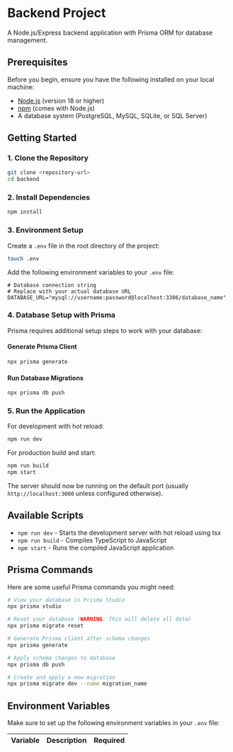 # Backend Project

A Node.js/Express backend application with Prisma ORM for database management.

## Prerequisites

Before you begin, ensure you have the following installed on your local machine:

- [Node.js](https://nodejs.org/) (version 18 or higher)
- [npm](https://www.npmjs.com/) (comes with Node.js)
- A database system (PostgreSQL, MySQL, SQLite, or SQL Server)

## Getting Started

### 1. Clone the Repository

```bash
git clone <repository-url>
cd backend
```

### 2. Install Dependencies

```bash
npm install
```

### 3. Environment Setup

Create a `.env` file in the root directory of the project:

```bash
touch .env
```

Add the following environment variables to your `.env` file:

```env
# Database connection string
# Replace with your actual database URL
DATABASE_URL="mysql://username:password@localhost:3306/database_name"
```

### 4. Database Setup with Prisma

Prisma requires additional setup steps to work with your database:

#### Generate Prisma Client

```bash
npx prisma generate
```

#### Run Database Migrations

```bash
npx prisma db push
```

### 5. Run the Application

For development with hot reload:

```bash
npm run dev
```

For production build and start:

```bash
npm run build
npm start
```

The server should now be running on the default port (usually `http://localhost:3000` unless configured otherwise).

## Available Scripts

- `npm run dev` - Starts the development server with hot reload using tsx
- `npm run build` - Compiles TypeScript to JavaScript
- `npm start` - Runs the compiled JavaScript application

## Prisma Commands

Here are some useful Prisma commands you might need:

```bash
# View your database in Prisma Studio
npx prisma studio

# Reset your database (WARNING: This will delete all data)
npx prisma migrate reset

# Generate Prisma client after schema changes
npx prisma generate

# Apply schema changes to database
npx prisma db push

# Create and apply a new migration
npx prisma migrate dev --name migration_name
```

## Environment Variables

Make sure to set up the following environment variables in your `.env` file:

| Variable | Description | Required |
|----------|-------------|----------|
